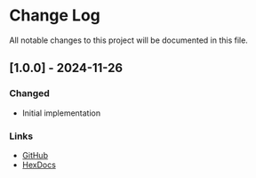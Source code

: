 # Change Log

All notable changes to this project will be documented in this file.

## [1.0.0] - 2024-11-26

### Changed

* Initial implementation

### Links

* [GitHub](https://github.com/gdwoolbert3/gen_batcher/releases/tag/v1.0.0)
* [HexDocs](https://hexdocs.pm/gen_batcher/1.0.0/readme.html)
